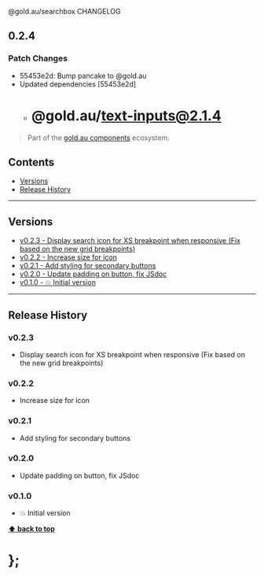 @gold.au/searchbox CHANGELOG

## 0.2.4

### Patch Changes

- 55453e2d: Bump pancake to @gold.au
- Updated dependencies [55453e2d]
  - # @gold.au/text-inputs@2.1.4

> Part of the [gold.au components](https://github.com/designsystemau/gold-design-system/) ecosystem.

## Contents

- [Versions](#install)
- [Release History](#release-history)

---

## Versions

- [v0.2.3 - Display search icon for XS breakpoint when responsive (Fix based on the new grid breakpoints)](#v023)
- [v0.2.2 - Increase size for icon](#v022)
- [v0.2.1 - Add styling for secondary buttons](#v021)
- [v0.2.0 - Update padding on button, fix JSdoc](#v020)
- [v0.1.0 - 💥 Initial version](#v010)

---

## Release History

### v0.2.3

- Display search icon for XS breakpoint when responsive (Fix based on the new grid breakpoints)

### v0.2.2

- Increase size for icon

### v0.2.1

- Add styling for secondary buttons

### v0.2.0

- Update padding on button, fix JSdoc

### v0.1.0

- 💥 Initial version

**[⬆ back to top](#contents)**

# };
